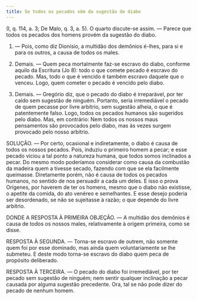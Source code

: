 ```yaml
---
title: Se todos os pecados vêm da sugestão do diabo
---
```


(I, q. 114, a. 3; De Malo, q. 3, a. 5).
  O quarto discute-se assim. — Parece que todos os pecados dos homens provém da sugestão do diabo.  

1. — Pois, como diz Dionísio, a multidão dos demônios é-lhes, para si e para os outros, a causa de todos os males.  

2. Demais. — Quem peca mortalmente faz-se escravo do diabo, conforme aquilo da Escritura (Jo 8): todo o que comete pecado é escravo do pecado. Mas, todo o que é vencido é também escravo daquele que o venceu. Logo, quem cometer o pecado é vencido pelo diabo.  

3. Demais. — Gregório diz, que o pecado do diabo é irreparável, por ter caído sem sugestão de ninguém. Portanto, seria irremediável o pecado de quem pecasse por livre arbítrio, sem sugestão alheia, o que é patentemente falso. Logo, todos os pecados humanos são sugeridos pelo diabo.  Mas, em contrário: Nem todos os nossos maus pensamentos são provocados pelo diabo, mas às vezes surgem provocado pelo nosso arbítrio.  

SOLUÇÃO. — Por certo, ocasional e indiretamente, o diabo é causa de todos os nossos pecados. Pois, induziu o primeiro homem a pecar; e esse pecado viciou a tal ponto a natureza humana, que todos somos inclinados a pecar. Do mesmo modo poderíamos considerar como causa da combustão da madeira quem a tivesse secado, fazendo com que se ela facilmente queimasse. Diretamente porém, não é causa de todos os pecados humanos, no sentido de nos persuadir a cada um deles. E isso o prova Orígenes, por haverem de ter os homens, mesmo que o diabo não existisse, o apetite da comida, do ato venéreo e semelhantes. E esse desejo poderia ser desordenado, se não se sujeitasse à razão; o que depende do livre arbítrio.  

DONDE A RESPOSTA À PRIMEIRA OBJEÇÃO. — A multidão dos demônios é causa de todos os nossos males, relativamente à origem primeira, como se disse. 

RESPOSTA À SEGUNDA. — Torna-se escravo de outrem, não somente quem foi por esse dominado, mas ainda quem voluntariamente se lhe submeteu. E deste modo torna-se escravo do diabo quem peca de propósito deliberado.  

RESPOSTA À TERCEIRA. — O pecado do diabo foi irremediável, por ter pecado sem sugestão de ninguém; nem sentir qualquer inclinação a pecar causada por alguma sugestão precedente. Ora, tal se não pode dizer do pecado de nenhum homem.